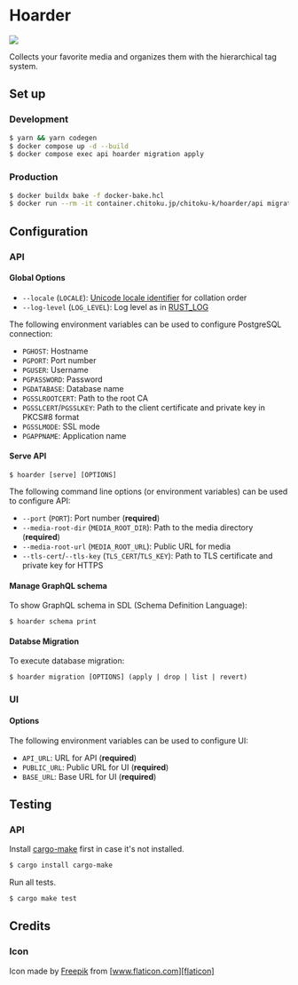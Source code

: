 Hoarder
=======

[![][workflow-badge]][workflow-link]

Collects your favorite media and organizes them with the hierarchical tag system.

## Set up

### Development

```bash
$ yarn && yarn codegen
$ docker compose up -d --build
$ docker compose exec api hoarder migration apply
```

### Production

```bash
$ docker buildx bake -f docker-bake.hcl
$ docker run --rm -it container.chitoku.jp/chitoku-k/hoarder/api migration apply
```

## Configuration

### API

#### Global Options

- `--locale` (`LOCALE`): [Unicode locale identifier](https://unicode.org/reports/tr35/tr35.html#Unicode_locale_identifier) for collation order
- `--log-level` (`LOG_LEVEL`): Log level as in [RUST\_LOG](https://docs.rs/env_logger/latest/env_logger/)

The following environment variables can be used to configure PostgreSQL connection:

- `PGHOST`: Hostname
- `PGPORT`: Port number
- `PGUSER`: Username
- `PGPASSWORD`: Password
- `PGDATABASE`: Database name
- `PGSSLROOTCERT`: Path to the root CA
- `PGSSLCERT`/`PGSSLKEY`: Path to the client certificate and private key in PKCS#8 format
- `PGSSLMODE`: SSL mode
- `PGAPPNAME`: Application name

#### Serve API

```
$ hoarder [serve] [OPTIONS]
```

The following command line options (or environment variables) can be used to configure API:

- `--port` (`PORT`): Port number (**required**)
- `--media-root-dir` (`MEDIA_ROOT_DIR`): Path to the media directory (**required**)
- `--media-root-url` (`MEDIA_ROOT_URL`): Public URL for media
- `--tls-cert`/`--tls-key` (`TLS_CERT`/`TLS_KEY`): Path to TLS certificate and private key for HTTPS

#### Manage GraphQL schema

To show GraphQL schema in SDL (Schema Definition Language):

```
$ hoarder schema print
```

#### Databse Migration

To execute database migration:

```
$ hoarder migration [OPTIONS] (apply | drop | list | revert)
```

### UI

#### Options

The following environment variables can be used to configure UI:

- `API_URL`: URL for API (**required**)
- `PUBLIC_URL`: Public URL for UI (**required**)
- `BASE_URL`: Base URL for UI (**required**)

## Testing

### API

Install [cargo-make] first in case it's not installed.

```bash
$ cargo install cargo-make
```

Run all tests.

```bash
$ cargo make test
```

## Credits

### Icon

Icon made by [Freepik] from [www.flaticon.com][flaticon]

[workflow-link]:    https://github.com/chitoku-k/hoarder/actions?query=branch:master
[workflow-badge]:   https://img.shields.io/github/actions/workflow/status/chitoku-k/hoarder/ci.yml?branch=master&style=flat-square
[cargo-make]:       https://github.com/sagiegurari/cargo-make
[Freepik]:          https://www.flaticon.com/authors/freepik
[flaticon]:         https://www.flaticon.com/
